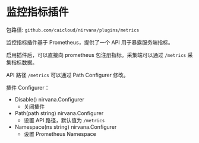 # 监控指标插件

包路径: `github.com/caicloud/nirvana/plugins/metrics`

监控指标插件基于 Prometheus，提供了一个 API 用于暴露服务端指标。

启用插件后，可以直接向 prometheus 包注册指标。采集端可以通过 `/metrics` 采集指标数据。

API 路径 `/metrics` 可以通过 Path Configurer 修改。

插件 Configurer：
- Disable() nirvana.Configurer
  - 关闭插件
- Path(path string) nirvana.Configurer
  - 设置 API 路径，默认值为 `/metrics`
- Namespace(ns string) nirvana.Configurer
  - 设置 Prometheus Namespace
 
